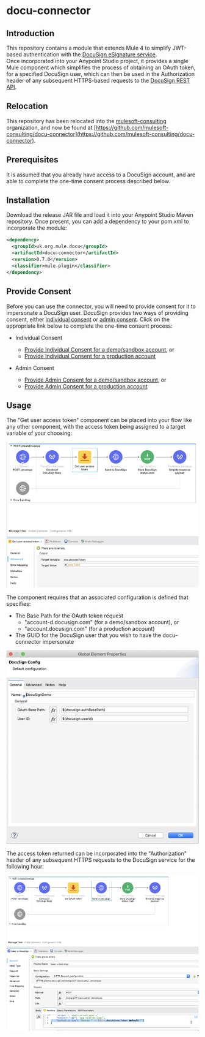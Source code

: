 # docu-connector
## Introduction

This repository contains a module that extends Mule 4 to simplify JWT-based authentication with the [DocuSign eSignature service](https://www.docusign.com/products/electronic-signature).  
Once incorporated into your Anypoint Studio project, it provides a single Mule component which simplifies the process of obtaining an OAuth token, for a specified DocuSign user, which can then be used in the Authorization header of any subsequent HTTPS-based requests to the [DocuSign REST API](https://developers.docusign.com/esign-rest-api).

## Relocation

This repository has been relocated into the [mulesoft-consulting](https://github.com/mulesoft-consulting/) organization, and now be found at [https://github.com/mulesoft-consulting/docu-connector](https://github.com/mulesoft-consulting/docu-connector).

## Prerequisites

It is assumed that you already have access to a DocuSign account, and are able to complete the one-time consent process described below.

## Installation

Download the release JAR file and load it into your Anypoint Studio Maven repository.
Once present, you can add a dependency to your pom.xml to incorporate the module:

```xml
<dependency>  
  <groupId>uk.org.mule.docu</groupId>  
  <artifactId>docu-connector</artifactId>  
  <version>0.7.0</version>  
  <classifier>mule-plugin</classifier>  
</dependency>  
```

## Provide Consent

Before you can use the connector, you will need to provide consent for it to impersonate a DocuSign user. DocuSign provides two ways of providing consent, either [individual consent](https://developers.docusign.com/platform/auth/consent/obtaining-individual-consent) or [admin consent](https://developers.docusign.com/platform/auth/consent/obtaining-admin-consent-external/). Click on the appropriate link below to complete the one-time consent process:

+ Individual Consent
    + [Provide Individual Consent for a demo/sandbox account](https://account-d.docusign.com/oauth/auth?response_type=code&scope=signature%20impersonation&client_id=480bf239-9265-4f94-a333-5b1eebde0300&redirect_uri=https://www.mule.org.uk/docu-connector/), or
    + [Provide Individual Consent for a production account](https://account.docusign.com/oauth/auth?response_type=code&scope=signature%20impersonation&client_id=480bf239-9265-4f94-a333-5b1eebde0300&redirect_uri=https://www.mule.org.uk/docu-connector/)

+ Admin Consent
    + [Provide Admin Consent for a demo/sandbox account](https://account-d.docusign.com/oauth/auth?response_type=code&scope=openid&client_id=480bf239-9265-4f94-a333-5b1eebde0300&redirect_uri=https://www.mule.org.uk/docu-connector/&admin_consent_scope=signature%20impersonation), or
    + [Provide Admin Consent for a production account](https://account.docusign.com/oauth/auth?response_type=code&scope=openid&client_id=480bf239-9265-4f94-a333-5b1eebde0300&redirect_uri=https://www.mule.org.uk/docu-connector/&admin_consent_scope=signature%20impersonation)

## Usage
The "Get user access token" component can be placed into your flow like any other component, with the access token being assigned to a target variable of your choosing:

![Get user access token target](/images/get-user-access-token-target.png)

The component requires that an associated configuration is defined that specifies:

+ The Base Path for the OAuth token request
    + "account-d.docusign.com" (for a demo/sandbox account), or
    + "account.docusign.com" (for a production account)
+ The GUID for the DocuSign user that you wish to have the docu-connector impersonate

![DocuSign Config](/images/docusign-config.png)

The access token returned can be incorporated into the "Authorization" header of any subsequent HTTPS requests to the DocuSign service for the following hour:

![HTTP Authorization Header](/images/http-authorized-request.png)

